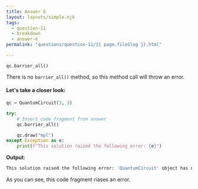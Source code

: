 ```yaml
---
title: Answer E
layout: layouts/simple.njk
tags:
  - question-11
  - breakdown
  - answer-e
permalink: "questions/question-11/{{ page.fileSlug }}.html"

---
```



`qc.barrier_all()`

There is no `barrier_all()` method, so this method call will throw an error.

#### Let's take a closer look:


```python
qc = QuantumCircuit(3, 3)

try:
    # Insert code fragment from answer
    qc.barrier_all()

    qc.draw("mpl")
except Exception as e:
    print(f"This solution raised the following error: {e}")
```

**Output**:
```bash
This solution raised the following error: 'QuantumCircuit' object has no attribute 'barrier_all'

```

As you can see, this code fragment riases an error.
